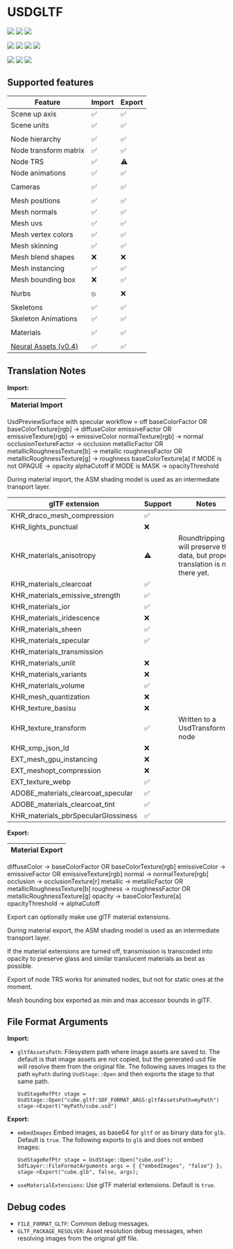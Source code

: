 # USDGLTF

[![](https://img.shields.io/endpoint?url=https://gist.githubusercontent.com/kwblackstone/28b0c56a37b0d5fa6edc009068abc7ba/raw/windows-2022-2405-GLTF.json)](https://github.com/kwblackstone/USD-Fileformat-plugins/actions/workflows/ci.yml) [![](https://img.shields.io/endpoint?url=https://gist.githubusercontent.com/kwblackstone/28b0c56a37b0d5fa6edc009068abc7ba/raw/windows-2022-2311-GLTF.json)](https://github.com/kwblackstone/USD-Fileformat-plugins/actions/workflows/ci.yml) [![](https://img.shields.io/endpoint?url=https://gist.githubusercontent.com/kwblackstone/28b0c56a37b0d5fa6edc009068abc7ba/raw/windows-2022-2308-GLTF.json)](https://github.com/kwblackstone/USD-Fileformat-plugins/actions/workflows/ci.yml)

[![](https://img.shields.io/endpoint?url=https://gist.githubusercontent.com/kwblackstone/28b0c56a37b0d5fa6edc009068abc7ba/raw/macOS-14-2405-GLTF.json)](https://github.com/kwblackstone/USD-Fileformat-plugins/actions/workflows/ci.yml) [![](https://img.shields.io/endpoint?url=https://gist.githubusercontent.com/kwblackstone/28b0c56a37b0d5fa6edc009068abc7ba/raw/macOS-13-2405-GLTF.json)](https://github.com/kwblackstone/USD-Fileformat-plugins/actions/workflows/ci.yml) [![](https://img.shields.io/endpoint?url=https://gist.githubusercontent.com/kwblackstone/28b0c56a37b0d5fa6edc009068abc7ba/raw/macOS-13-2311-GLTF.json)](https://github.com/kwblackstone/USD-Fileformat-plugins/actions/workflows/ci.yml) [![](https://img.shields.io/endpoint?url=https://gist.githubusercontent.com/kwblackstone/28b0c56a37b0d5fa6edc009068abc7ba/raw/macOS-13-2308-GLTF.json)](https://github.com/kwblackstone/USD-Fileformat-plugins/actions/workflows/ci.yml)

[![](https://img.shields.io/endpoint?url=https://gist.githubusercontent.com/kwblackstone/28b0c56a37b0d5fa6edc009068abc7ba/raw/ubuntu-22.04-2405-GLTF.json)](https://github.com/kwblackstone/USD-Fileformat-plugins/actions/workflows/ci.yml) [![](https://img.shields.io/endpoint?url=https://gist.githubusercontent.com/kwblackstone/28b0c56a37b0d5fa6edc009068abc7ba/raw/ubuntu-22.04-2311-GLTF.json)](https://github.com/kwblackstone/USD-Fileformat-plugins/actions/workflows/ci.yml) [![](https://img.shields.io/endpoint?url=https://gist.githubusercontent.com/kwblackstone/28b0c56a37b0d5fa6edc009068abc7ba/raw/ubuntu-22.04-2308-GLTF.json)](https://github.com/kwblackstone/USD-Fileformat-plugins/actions/workflows/ci.yml)


## Supported features

|Feature|Import|Export|
|--|--|--|
|Scene up axis            |✅|✅|
|Scene units              |✅|✅|
||||
|Node hierarchy           |✅|✅|
|Node transform matrix    |✅|✅|
|Node TRS                 |✅|⚠️|
|Node animations          |✅|✅|
||||
|Cameras                  |✅|✅|
||||
|Mesh positions           |✅|✅|
|Mesh normals             |✅|✅|
|Mesh uvs                 |✅|✅|
|Mesh vertex colors       |✅|✅|
|Mesh skinning            |✅|✅|
|Mesh blend shapes        |❌|❌|
|Mesh instancing          |✅|✅|
|Mesh bounding box        |❌|✅|
||||
|Nurbs                    |⦸|❌|
||||
|Skeletons                |✅|✅|
|Skeleton Animations      |✅|✅|
||||
|Materials                |✅|✅|
||||
|[Neural Assets (v0.4)](README_NGP.md) |✅|✅|



## Translation Notes

**Import:**

|Material Import|
|--|
UsdPreviewSurface with specular workflow = off
baseColorFactor OR baseColorTexture[rgb] → diffuseColor
emissiveFactor OR emissiveTexture[rgb] → emissiveColor
normalTexture[rgb] → normal
occlusionTextureFactor → occlusion
metallicFactor OR metallicRoughnessTexture[b] → metallic
roughnessFactor OR metallicRoughnessTexture[g] → roughness
baseColorTexture[a] if MODE is not OPAQUE → opacity
alphaCutoff if MODE is MASK → opacityThreshold

During material import, the ASM shading model is used as an intermediate transport layer.

|glTF extension|Support|Notes|
|--|--|--|
| KHR_draco_mesh_compression |✅|
| KHR_lights_punctual |❌|
| KHR_materials_anisotropy |⚠️|Roundtripping will preserve the data, but proper translation is not there yet.|
| KHR_materials_clearcoat |✅|
| KHR_materials_emissive_strength |✅|
| KHR_materials_ior |✅|
| KHR_materials_iridescence |❌|
| KHR_materials_sheen |✅|
| KHR_materials_specular |✅|
| KHR_materials_transmission |
| KHR_materials_unlit |❌|
| KHR_materials_variants |❌|
| KHR_materials_volume |✅|
| KHR_mesh_quantization |❌|
| KHR_texture_basisu |❌|
| KHR_texture_transform |✅|Written to a UsdTransform2d node|
| KHR_xmp_json_ld |❌|
| EXT_mesh_gpu_instancing |❌|
| EXT_meshopt_compression |❌|
| EXT_texture_webp |✅|
| ADOBE_materials_clearcoat_specular |✅|
| ADOBE_materials_clearcoat_tint |✅|
| KHR_materials_pbrSpecularGlossiness |✅|



**Export:**

|Material Export|
|--|
diffuseColor → baseColorFactor OR baseColorTexture[rgb]
emissiveColor → emissiveFactor OR emissiveTexture[rgb]
normal → normalTexture[rgb]
occlusion → occlusionTexture[r]
metallic →  metallicFactor OR metallicRoughnessTexture[b]
roughness →  roughnessFactor OR metallicRoughnessTexture[g]
opacity → baseColorTexture[a]
opacityThreshold → alphaCutoff



Export can optionally make use glTF material extensions.

During material export, the ASM shading model is used as an intermediate transport layer.

If the material extensions are turned off, transmission is transcoded into opacity 
to preserve glass and similar translucent materials as best as possible.

Export of node TRS works for animated nodes, but not for static ones at the moment.

Mesh bounding box exported as min and max accessor bounds in glTF.

## File Format Arguments

**Import:**

* `gltfAssetsPath`: Filesystem path where image assets are saved to.
    The default is that image assets are not copied, but the generated usd file will resolve them from the original file.
    The following saves images to the path `myPath` during `UsdStage::Open` and then exports the stage to that same path.
    ```
    UsdStageRefPtr stage = UsdStage::Open("cube.gltf:SDF_FORMAT_ARGS:gltfAssetsPath=myPath")
    stage->Export("myPath/cube.usd")
    ```

**Export:**

* `embedImages` Embed images, as base64 for `gltf` or as binary data for `glb`. Default is `true`.
    The following exports to `glb` and does not embed images:
    ```
    UsdStageRefPtr stage = UsdStage::Open("cube.usd");
    SdfLayer::FileFormatArguments args = { {"embedImages", "false"} };
    stage->Export("cube.glb", false, args);
    ```
* `useMaterialExtensions`: Use glTF material extensions. Default is `true`.

## Debug codes
* `FILE_FORMAT_GLTF`: Common debug messages.
* `GLTF_PACKAGE_RESOLVER`: Asset resolution debug messages, when resolving images from the original
  gltf file.
